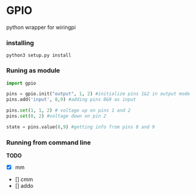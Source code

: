 # GPIO

python wrapper for wiringpi

### installing

```python3 setup.py install```

### Runing as module

```python
import gpio

pins = gpio.init("output", 1, 2) #initialize pins 1&2 in output mode
pins.add('input', 8,9) #adding pins 8&9 as input

pins.set(1, 1, 2) # voltage up on pins 1 and 2
pins.set(0, 2) #voltage down on pin 2

state = pins.value(8,9) #getting info from pins 8 and 9  

```

### Running from command line

**TODO**

- [x] mm
- [] cmm
- [] addo
